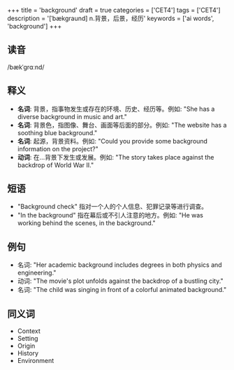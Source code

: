 +++
title = 'background'
draft = true
categories = ['CET4']
tags = ['CET4']
description = '[ˈbækgraund] n.背景，后景，经历'
keywords = ['ai words', 'background']
+++

## 读音
/bækˈɡrɑːnd/

## 释义
- **名词**: 背景，指事物发生或存在的环境、历史、经历等。例如: "She has a diverse background in music and art."
- **名词**: 背景色，指图像、舞台、画面等后面的部分。例如: "The website has a soothing blue background."
- **名词**: 起源，背景资料。例如: "Could you provide some background information on the project?"
- **动词**: 在…背景下发生或发展。例如: "The story takes place against the backdrop of World War II."

## 短语
- "Background check" 指对一个人的个人信息、犯罪记录等进行调查。
- "In the background" 指在幕后或不引人注意的地方。例如: "He was working behind the scenes, in the background."

## 例句
- 名词: "Her academic background includes degrees in both physics and engineering."
- 动词: "The movie's plot unfolds against the backdrop of a bustling city."
- 名词: "The child was singing in front of a colorful animated background."

## 同义词
- Context
- Setting
- Origin
- History
- Environment
